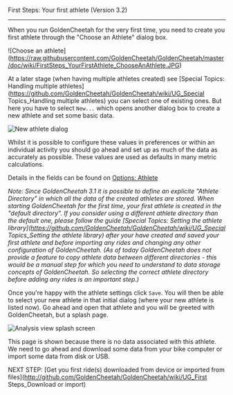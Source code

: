 First Steps: Your first athlete (Version 3.2)
***
When you run GoldenCheetah for the very first time, you need to create you first athlete through the "Choose an Athlete" dialog box.

![Choose an athlete] (https://raw.githubusercontent.com/GoldenCheetah/GoldenCheetah/master/doc/wiki/FirstSteps_YourFirstAthlete_ChooseAnAthlete.JPG)

At a later stage (when having multiple athletes created) see [Special Topics: Handling multiple athletes](https://github.com/GoldenCheetah/GoldenCheetah/wiki/UG_Special Topics_Handling multiple athletes) 
you can select one of existing ones. But here you have to select `New...` which opens another dialog box to create a new athlete and set some basic data.

![New athlete dialog](https://raw.githubusercontent.com/GoldenCheetah/GoldenCheetah/master/doc/wiki/FirstSteps_YourFirstAthlete_NewAthlete.JPG)

Whilst it is possible to configure these values in preferences or within an individual activity you should go ahead and set up as much of the data as accurately as possible. These values are used as defaults in many metric calculations.

Details in the fields can be found on [Options: Athlete](http://github.com/GoldenCheetah/GoldenCheetah/wiki/UG_Options_Athlete)

_Note: Since GoldenCheetah 3.1 it is possible to define an explicite "Athlete Directory" in which all the data of the created athletes are stored. When starting GoldenCheetah for the first time, your first athlete is created in the "default directory". If you consider using a different athlete directory than the default one, please follow the guide [Special Topics: Setting the athlete library](https://github.com/GoldenCheetah/GoldenCheetah/wiki/UG_Special Topics_Setting the athlete library) 
after your have created and saved your first athlete and before importing any rides and changing any other configuration of GoldenCheetah. (As of today GoldenCheetah does not provide a feature to copy athlete data between different directories - this would be a manual step for which you need to understand to data storage concepts of GoldenCheetah. So selecting the correct athlete directory before adding any rides is an important step.)_

Once you're happy with the athlete settings click `Save`. You will then be able to select your new athlete in that initial dialog (where your new athlete is listed now). Go ahead and open that athlete and you will be greeted with GoldenCheetah, but a splash page.

![Analysis view splash screen](https://raw.githubusercontent.com/GoldenCheetah/GoldenCheetah/master/doc/wiki/FirstSteps_YourFirstAthlete_RidesViewSplashScreen.JPG)

This page is shown because there is no data associated with this athlete. We need to go ahead and download some data from your bike computer or import some data from disk or USB.

NEXT STEP: [Get you first ride(s) downloaded from device or imported from files](http://github.com/GoldenCheetah/GoldenCheetah/wiki/UG_First Steps_Download or import) 



